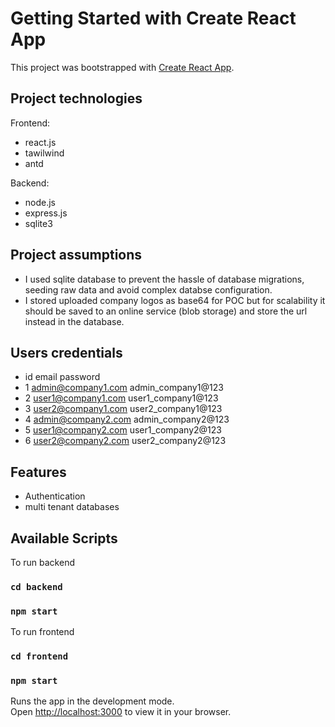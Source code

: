 # Getting Started with Create React App

This project was bootstrapped with [Create React App](https://github.com/facebook/create-react-app).

## Project technologies

Frontend:

- react.js
- tawilwind
- antd

Backend:

- node.js
- express.js
- sqlite3

## Project assumptions

- I used sqlite database to prevent the hassle of database migrations, seeding raw data and avoid complex databse configuration.
- I stored uploaded company logos as base64 for POC but for scalability it should be saved to an online service (blob storage) and store the url instead in the database.

## Users credentials

- id    email               password
- 1     admin@company1.com  admin_company1@123
- 2     user1@company1.com  user1_company1@123
- 3     user2@company1.com  user2_company1@123
- 4     admin@company2.com  admin_company2@123
- 5     user1@company2.com  user1_company2@123
- 6     user2@company2.com  user2_company2@123

## Features

- Authentication
- multi tenant databases

## Available Scripts

To run backend

### `cd backend`

### `npm start`

To run frontend

### `cd frontend`

### `npm start`

Runs the app in the development mode.\
Open [http://localhost:3000](http://localhost:3000) to view it in your browser.
